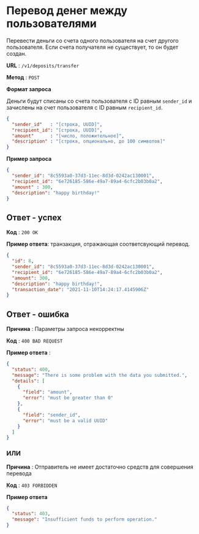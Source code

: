 # Перевод денег между пользователями

Перевести деньги со счета одного пользователя на счет другого пользователя. Если счета получателя не существует, то он 
будет создан.

**URL** : `/v1/deposits/transfer`

**Метод** : `POST`

**Формат запроса**

Деньги будут списаны со счета пользователя с ID равным `sender_id` и зачислены на счет пользователя с ID равным 
`recipient_id`.

```json
{
  "sender_id"   : "[строка, UUID]",
  "recipient_id": "[строка, UUID]",
  "amount"      : "[число, положительное]",
  "description" : "[строка, опционально, до 100 символов]"
}
```

**Пример запроса**

```json
{
  "sender_id": "8c5593a0-37d3-11ec-8d3d-0242ac130001",
  "recipient_id": "6e726185-586e-49a7-89a4-6cfc2b03b0a2",
  "amount" : 300,
  "description": "happy birthday!"
}
```

## Ответ - успех

**Код** : `200 OK`

**Пример ответа**: транзакция, отражающая соответсвующий перевод.

```json
{
  "id": 8,
  "sender_id": "8c5593a0-37d3-11ec-8d3d-0242ac130001",
  "recipient_id": "6e726185-586e-49a7-89a4-6cfc2b03b0a2",
  "amount": 300,
  "description": "happy birthday!",
  "transaction_date": "2021-11-10T14:24:17.4145906Z"
}
```

## Ответ - ошибка

**Причина** : Параметры запроса некорректны

**Код** : `400 BAD REQUEST`

**Пример ответа** :

```json
{
  "status": 400,
  "message": "There is some problem with the data you submitted.",
  "details": [
    {
      "field": "amount",
      "error": "must be greater than 0"
    },
    {
      "field": "sender_id",
      "error": "must be a valid UUID"
    }
  ]
}
```

### ИЛИ

**Причина** : Отправитель не имеет достаточно средств для совершения перевода

**Код** : `403 FORBIDDEN`

**Пример ответа**

```json
{
  "status": 403,
  "message": "Insufficient funds to perform operation."
}
```